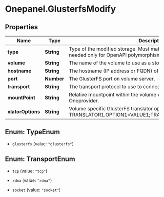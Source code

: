 # Onepanel.GlusterfsModify

## Properties
Name | Type | Description | Notes
------------ | ------------- | ------------- | -------------
**type** | **String** | Type of the modified storage. Must match the type of existing storage, needed only for OpenAPI polymorphism disambiguation. | 
**volume** | **String** | The name of the volume to use as a storage backend. | [optional] 
**hostname** | **String** | The hostname (IP address or FQDN) of GlusterFS volume server. | [optional] 
**port** | **Number** | The GlusterFS port on volume server. | [optional] 
**transport** | **String** | The transport protocol to use to connect to the volume server. | [optional] 
**mountPoint** | **String** | Relative mountpoint within the volume which should be used by Oneprovider. | [optional] 
**xlatorOptions** | **String** | Volume specific GlusterFS translator options, in the format:   TRANSLATOR1.OPTION1&#x3D;VALUE1;TRANSLATOR2.OPTION2&#x3D;VALUE2;...  | [optional] 


<a name="TypeEnum"></a>
## Enum: TypeEnum


* `glusterfs` (value: `"glusterfs"`)




<a name="TransportEnum"></a>
## Enum: TransportEnum


* `tcp` (value: `"tcp"`)

* `rdma` (value: `"rdma"`)

* `socket` (value: `"socket"`)




